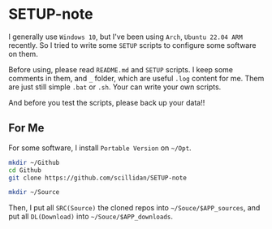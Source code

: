 # SETUP-note

I generally use `Windows 10`, but I've been using `Arch`, `Ubuntu 22.04 ARM` recently. So I tried to write some `SETUP` scripts to configure some software on them.

Before using, please read `README.md` and `SETUP` scripts. I keep some comments in them, and `_` folder, which are useful `.log` content for me. Them are just still simple `.bat` or `.sh`. Your can write your own scripts.

And before you test the scripts, please back up your data!!

## For Me

For some software, I install `Portable Version` on `~/Opt`.

```sh
mkdir ~/Github
cd Github
git clone https://github.com/scillidan/SETUP-note
```

```sh
mkdir ~/Source
```

Then, I put all `SRC(Source)` the cloned repos into `~/Souce/$APP_sources`, and put all `DL(Download)` into `~/Souce/$APP_downloads`.